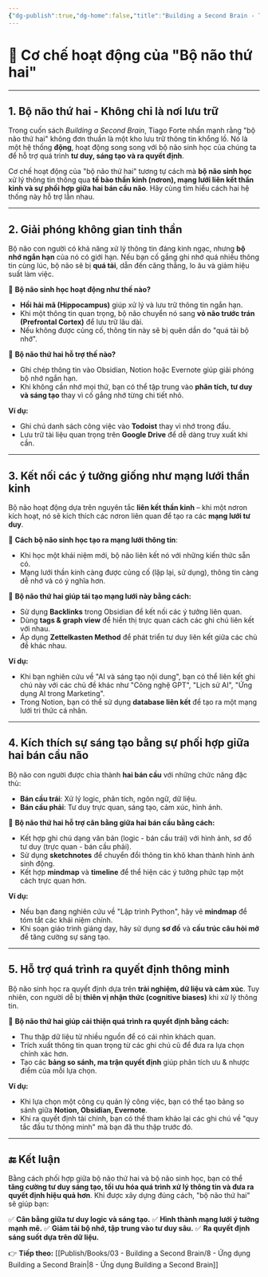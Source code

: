 ```yaml
---
{"dg-publish":true,"dg-home":false,"title":"Building a Second Brain - Thiết lập bộ não thứ hai","date":"2025-01-31","tags":["book","books/building-second-brain"],"dg-path":"Books/03 - Building a Second Brain/6 - Cơ chế hoạt động.md","permalink":"/books/03-building-a-second-brain/6-co-che-hoat-dong/","dgPassFrontmatter":true,"updated":"2025-02-16T22:58:59.165+07:00"}
---
```


# 🧠 Cơ chế hoạt động của "Bộ não thứ hai"
---

## **1. Bộ não thứ hai - Không chỉ là nơi lưu trữ**
Trong cuốn sách *Building a Second Brain*, Tiago Forte nhấn mạnh rằng "bộ não thứ hai" không đơn thuần là một kho lưu trữ thông tin khổng lồ. Nó là một hệ thống **động**, hoạt động song song với bộ não sinh học của chúng ta để hỗ trợ quá trình **tư duy, sáng tạo và ra quyết định**.

Cơ chế hoạt động của "bộ não thứ hai" tương tự cách mà **bộ não sinh học** xử lý thông tin thông qua **tế bào thần kinh (nơron), mạng lưới liên kết thần kinh và sự phối hợp giữa hai bán cầu não**. Hãy cùng tìm hiểu cách hai hệ thống này hỗ trợ lẫn nhau.

---

## **2. Giải phóng không gian tinh thần**
Bộ não con người có khả năng xử lý thông tin đáng kinh ngạc, nhưng **bộ nhớ ngắn hạn** của nó có giới hạn. Nếu bạn cố gắng ghi nhớ quá nhiều thông tin cùng lúc, bộ não sẽ bị **quá tải**, dẫn đến căng thẳng, lo âu và giảm hiệu suất làm việc.

🧠 **Bộ não sinh học hoạt động như thế nào?**
- **Hồi hải mã (Hippocampus)** giúp xử lý và lưu trữ thông tin ngắn hạn.
- Khi một thông tin quan trọng, bộ não chuyển nó sang **vỏ não trước trán (Prefrontal Cortex)** để lưu trữ lâu dài.
- Nếu không được củng cố, thông tin này sẽ bị quên dần do "quá tải bộ nhớ".

🚀 **Bộ não thứ hai hỗ trợ thế nào?**
- Ghi chép thông tin vào Obsidian, Notion hoặc Evernote giúp giải phóng bộ nhớ ngắn hạn.
- Khi không cần nhớ mọi thứ, bạn có thể tập trung vào **phân tích, tư duy và sáng tạo** thay vì cố gắng nhớ từng chi tiết nhỏ.

**Ví dụ:**
- Ghi chú danh sách công việc vào **Todoist** thay vì nhớ trong đầu.
- Lưu trữ tài liệu quan trọng trên **Google Drive** để dễ dàng truy xuất khi cần.

---

## **3. Kết nối các ý tưởng giống như mạng lưới thần kinh**
Bộ não hoạt động dựa trên nguyên tắc **liên kết thần kinh** – khi một nơron kích hoạt, nó sẽ kích thích các nơron liên quan để tạo ra các **mạng lưới tư duy**.

🧠 **Cách bộ não sinh học tạo ra mạng lưới thông tin**:
- Khi học một khái niệm mới, bộ não liên kết nó với những kiến thức sẵn có.
- Mạng lưới thần kinh càng được củng cố (lặp lại, sử dụng), thông tin càng dễ nhớ và có ý nghĩa hơn.

🚀 **Bộ não thứ hai giúp tái tạo mạng lưới này bằng cách:**
- Sử dụng **Backlinks** trong Obsidian để kết nối các ý tưởng liên quan.
- Dùng **tags & graph view** để hiển thị trực quan cách các ghi chú liên kết với nhau.
- Áp dụng **Zettelkasten Method** để phát triển tư duy liên kết giữa các chủ đề khác nhau.

**Ví dụ:**
- Khi bạn nghiên cứu về "AI và sáng tạo nội dung", bạn có thể liên kết ghi chú này với các chủ đề khác như "Công nghệ GPT", "Lịch sử AI", "Ứng dụng AI trong Marketing".
- Trong Notion, bạn có thể sử dụng **database liên kết** để tạo ra một mạng lưới tri thức cá nhân.

---

## **4. Kích thích sự sáng tạo bằng sự phối hợp giữa hai bán cầu não**
Bộ não con người được chia thành **hai bán cầu** với những chức năng đặc thù:
- **Bán cầu trái**: Xử lý logic, phân tích, ngôn ngữ, dữ liệu.
- **Bán cầu phải**: Tư duy trực quan, sáng tạo, cảm xúc, hình ảnh.

🚀 **Bộ não thứ hai hỗ trợ cân bằng giữa hai bán cầu bằng cách:**
- Kết hợp ghi chú dạng văn bản (logic - bán cầu trái) với hình ảnh, sơ đồ tư duy (trực quan - bán cầu phải).
- Sử dụng **sketchnotes** để chuyển đổi thông tin khô khan thành hình ảnh sinh động.
- Kết hợp **mindmap** và **timeline** để thể hiện các ý tưởng phức tạp một cách trực quan hơn.

**Ví dụ:**
- Nếu bạn đang nghiên cứu về "Lập trình Python", hãy vẽ **mindmap** để tóm tắt các khái niệm chính.
- Khi soạn giáo trình giảng dạy, hãy sử dụng **sơ đồ** và **cấu trúc câu hỏi mở** để tăng cường sự sáng tạo.

---

## **5. Hỗ trợ quá trình ra quyết định thông minh**
Bộ não sinh học ra quyết định dựa trên **trải nghiệm, dữ liệu và cảm xúc**. Tuy nhiên, con người dễ bị **thiên vị nhận thức (cognitive biases)** khi xử lý thông tin.

🚀 **Bộ não thứ hai giúp cải thiện quá trình ra quyết định bằng cách:**
- Thu thập dữ liệu từ nhiều nguồn để có cái nhìn khách quan.
- Trích xuất thông tin quan trọng từ các ghi chú cũ để đưa ra lựa chọn chính xác hơn.
- Tạo các **bảng so sánh, ma trận quyết định** giúp phân tích ưu & nhược điểm của mỗi lựa chọn.

**Ví dụ:**
- Khi lựa chọn một công cụ quản lý công việc, bạn có thể tạo bảng so sánh giữa **Notion, Obsidian, Evernote**.
- Khi ra quyết định tài chính, bạn có thể tham khảo lại các ghi chú về "quy tắc đầu tư thông minh" mà bạn đã thu thập trước đó.

---

## **🔚 Kết luận**
Bằng cách phối hợp giữa bộ não thứ hai và bộ não sinh học, bạn có thể **tăng cường tư duy sáng tạo, tối ưu hóa quá trình xử lý thông tin và đưa ra quyết định hiệu quả hơn**. Khi được xây dựng đúng cách, "bộ não thứ hai" sẽ giúp bạn:

✅ **Cân bằng giữa tư duy logic và sáng tạo.**
✅ **Hình thành mạng lưới ý tưởng mạnh mẽ.**
✅ **Giảm tải bộ nhớ, tập trung vào tư duy sâu.**
✅ **Ra quyết định sáng suốt dựa trên dữ liệu.**


👉 **Tiếp theo:** [[Publish/Books/03 - Building a Second Brain/8 - Ứng dụng Building a Second Brain\|8 - Ứng dụng Building a Second Brain]]
